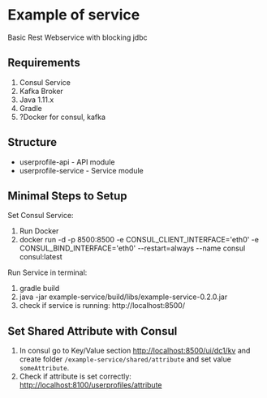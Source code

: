 # Example of service
Basic Rest Webservice with blocking jdbc 

## Requirements
1. Consul Service
2. Kafka Broker
3. Java 1.11.x
4. Gradle
5. ?Docker for consul, kafka

## Structure
- userprofile-api - API module
- userprofile-service - Service module

## Minimal Steps to Setup
Set Consul Service:
1. Run Docker
2. docker run -d -p 8500:8500 -e CONSUL_CLIENT_INTERFACE='eth0' -e CONSUL_BIND_INTERFACE='eth0' --restart=always --name consul consul:latest

Run Service in terminal:
1. gradle build
2. java -jar example-service/build/libs/example-service-0.2.0.jar
3. check if service is running: http://localhost:8500/

## Set Shared Attribute with Consul
1. In consul go to Key/Value section [http://localhost:8500/ui/dc1/kv](http://localhost:8500/ui/dc1/kv)
and create folder `/example-service/shared/attribute` and set value `someAttribute`.
2. Check if attribute is set correctly: [http://localhost:8100/userprofiles/attribute](http://localhost:8100/userprofiles/attribute)
